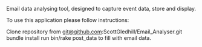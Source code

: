 
Email data analysing tool, designed to capture event data, store and display.

To use this application please follow instructions:

Clone repository from git@github.com:ScottGledhill/Email_Analyser.git
bundle install
run bin/rake post_data to fill with email data.
